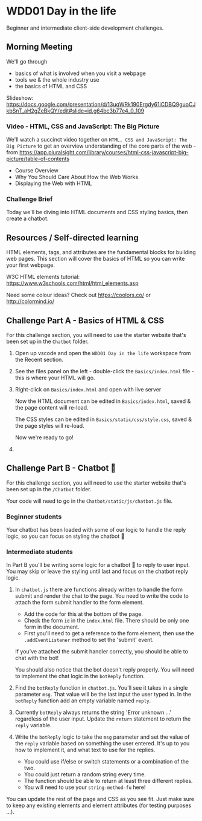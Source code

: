 # WDD01 Day in the life

Beginner and intermediate client-side development challenges.

## Morning Meeting

We'll go through
- basics of what is involved when you visit a webpage
- tools we & the whole industry use
- the basics of HTML and CSS

Slideshow: https://docs.google.com/presentation/d/13uqWRk190Ergdy61iCDBQ9guoCJkbSnT_aH2gZeBkQY/edit#slide=id.g64bc3b77e4_0_109

### Video - HTML, CSS and JavaScript: The Big Picture

We'll watch a succinct video together on `HTML, CSS and JavaScript: The Big Picture` to get an overview understanding of the core parts of the web - from https://app.pluralsight.com/library/courses/html-css-javascript-big-picture/table-of-contents

 * Course Overview
 * Why You Should Care About How the Web Works
 * Displaying the Web with HTML

### Challenge Brief

Today we'll be diving into HTML documents and CSS styling basics,
then create a chatbot.

## Resources / Self-directed learning

HTML elements, tags, and attributes are the fundamental blocks for building web pages. This section will cover the basics of HTML so you can write your first webpage.

W3C HTML elements tutorial: https://www.w3schools.com/html/html_elements.asp

Need some colour ideas? Check out https://coolors.co/ or http://colormind.io/

## Challenge Part A - Basics of HTML & CSS

For this challenge section, you will need to use the starter website that's been set up in the `Chatbot` folder.

1. Open up vscode and open the `WDD01 Day in the life` workspace from the Recent section.
2. See the files panel on the left - double-click the `Basics/index.html` file - this is where your HTML will go.
3. Right-click on `Basics/index.html` and open with live server

   Now the HTML document can be edited in `Basics/index.html`, saved & the page content will re-load.

   The CSS styles can be edited in `Basics/static/css/style.css`, saved & the page styles will re-load.

   Now we're ready to go!

4.

## Challenge Part B - Chatbot 🤖

For this challenge section, you will need to use the starter website that's been set up in the `/Chatbot` folder.

Your code will need to go in the `Chatbot/static/js/chatbot.js` file.


### Beginner students

Your chatbot has been loaded with some of our logic to handle the reply logic, so you can focus on styling the chatbot 🤖

### Intermediate students

In Part B you'll be writing some logic for a chatbot 🤖 to reply to user input. You may skip or leave the  styling until last and focus on the chatbot reply logic.

1. In `chatbot.js` there are functions already written to handle the form submit and render the chat to the page. You need to write the code to attach the form submit handler to the form element.
    * Add the code for this at the bottom of the page.
    * Check the form `id` in the `index.html` file. There should be only one form in the document.
    * First you'll need to get a reference to the form element, then use the `.addEventListener` method to set the 'submit' event.

    If you've attached the submit handler correctly, you should be able to chat with the bot!

    You should also notice that the bot doesn't reply properly. You will need to implement the chat logic in the `botReply` function.

2. Find the `botReply` function in `chatbot.js`. You'll see it takes in a single parameter `msg`. That value will be the last input the user typed in. In the `botReply` function add an empty variable named `reply`.
3. Currently `botReply` always returns the string 'Error unknown ...' regardless of the user input. Update the `return` statement to return the `reply` variable.
4. Write the `botReply` logic to take the `msg` parameter and set the value of the `reply` variable based on something the user entered. It's up to you how to implement it, and what text to use for the replies.
    * You could use if/else or switch statements or a combination of the two.
    * You could just return a random string every time.
    * The function should be able to return at least three different replies.
    * You will need to use your `string-method-fu` here!

You can update the rest of the page and CSS as you see fit. Just make sure to keep any existing elements and element attributes (for testing purposes ...).

